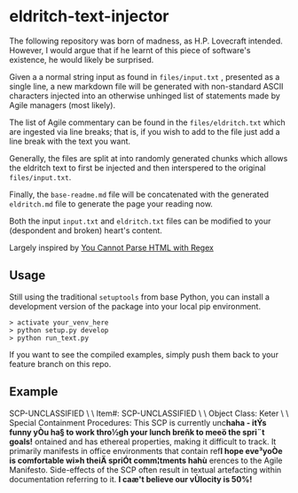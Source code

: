 # eldritch-text-injector

The following repository was born of madness, as H.P. Lovecraft intended. However, I would argue that if he learnt of this piece of software's existence, he would likely be surprised.

Given a a normal string input as found in `files/input.txt` , presented as a single line, a new markdown file will be generated
with non-standard ASCII characters injected into an otherwise unhinged list of statements made by Agile managers (most likely).

The list of Agile commentary can be found in the `files/eldritch.txt` which are ingested via line breaks; that is, if you wish to add to the file just add a line break with the text you want.

Generally, the files are split at into randomly generated chunks which allows the eldritch text to first be injected and then interspered to the original `files/input.txt`.

Finally, the `base-readme.md` file will be concatenated with the generated `eldritch.md` file to generate the page your reading now.

Both the input `input.txt` and `eldritch.txt` files can be modified to your (despondent and broken) heart's content.

Largely inspired by [You Cannot Parse HTML with Regex](https://stackoverflow.com/questions/1732348/regex-match-open-tags-except-xhtml-self-contained-tags/1732454#1732454)

## Usage

Still using the traditional `setuptools` from base Python, you can install a development version of the package
into your local pip environment.

```
> activate your_venv_here
> python setup.py develop
> python run_text.py
```

If you want to see the compiled examples, simply push them back to your feature branch on this repo.


## Example


SCP-UNCLASSIFIED \ \ Item#: SCP-UNCLASSIFIED \ \ Object Class: Keter \ \ Special Containment Procedures: This SCP is currently unc**haha - itÝs funny yÒu ha§ to work thro½gh your lunch breñk to meeö the spri¨t goals!** ontained and has ethereal properties, making it difficult to track. It primarily manifests in office environments that contain ref**I hope eve³yoÒe is comfortable wi»h theiÄ spriÓt comm¦tments hahù** erences to the Agile Manifesto. Side-effects of the SCP often result in textual artefacting within documentation referring to it.
**I caæ't believe our vÙlocity is 50%!** 